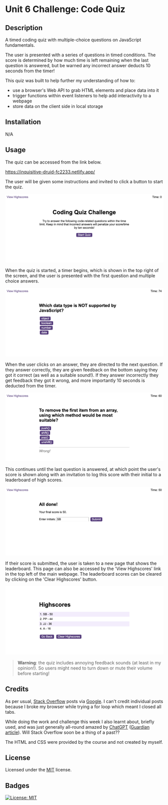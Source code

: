 # Unit 6 Challenge: Code Quiz

## Description

A timed coding quiz with multiple-choice questions on JavaScript fundamentals.

The user is presented with a series of questions in timed conditions. The score is determined by how much time is left remaining when the last question is answered, but be warned any incorrect answer deducts 10 seconds from the timer!

This quiz was built to help further my understanding of how to:
- use a browser's Web API to grab HTML elements and place data into it
- trigger functions within event listeners to help add interactivity to a webpage
- store data on the client side in local storage

## Installation

N/A

## Usage

The quiz can be accessed from the link below.

https://inquisitive-druid-fc2233.netlify.app/

The user will be given some instructions and invited to click a button to start the quiz.

![screenshot of console output](assets/img/ss1.png)

When the quiz is started, a timer begins, which is shown in the top right of the screen, and the user is presented with the first question and multiple choice answers.

![screenshot of console output](assets/img/ss2.png)

When the user clicks on an answer, they are directed to the next question. If they answer correctly, they are given feedback on the bottom saying they got it correct (as well as a suitable sound!). If they answer incorrectly they get feedback they got it wrong, and more importantly 10 seconds is deducted from the timer.

![screenshot of console output](assets/img/ss3.png)

This continues until the last question is answered, at which point the user's score is shown along with an invitation to log this score with their initial to a leaderboard of high scores.

![screenshot of console output](assets/img/ss4.png)

If their score is submitted, the user is taken to a new page that shows the leaderboard. This page can also be accessed by the 'View Highscores' link in the top left of the main webpage. The leaderboard scores can be cleared by clicking on the 'Clear Highscores' button.

![screenshot of console output](assets/img/ss5.png)

> **Warning**: the quiz includes annoying feedback sounds (at least in my opinion!). So users might need to turn down or mute their volume before starting!

## Credits

As per usual, [Stack Overflow](https://stackoverflow.com) posts via [Google](https://google.com). I can't credit individual posts because I broke my browser while trying a for loop which meant I closed all tabs.

While doing the work and challenge this week I also learnt about, briefly used, and was just generally all-round amazed by [ChatGPT](https://chat.openai.com) ([Guardian article](https://www.theguardian.com/technology/2022/dec/04/ai-bot-chatgpt-stuns-academics-with-essay-writing-skills-and-usability)). Will Stack Overflow soon be a thing of a past??

The HTML and CSS were provided by the course and not created by myself.

## License

Licensed under the [MIT](https://opensource.org/licenses/MIT) license.

## Badges

[![License: MIT](https://img.shields.io/badge/License-MIT-yellow.svg)](https://opensource.org/licenses/MIT)